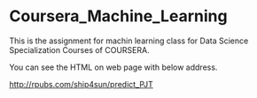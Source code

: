 # Coursera_Machine_Learning

This is the assignment for machin learning class for Data Science Specialization Courses of COURSERA.

You can see the HTML on web page with below address.


http://rpubs.com/ship4sun/predict_PJT
